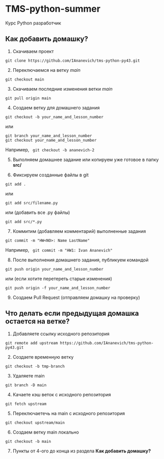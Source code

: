 # TMS-python-summer
Курс Python разработчик

## Как добавить домашку?
1. Скачиваем проект
```
git clone https://github.com/IAnanevich/tms-python-py43.git
```
2. Переключаемся на ветку <i>main</i>
```
git checkout main
```
3. Скачиваем последние изменения ветки <i>main</i> 
```
git pull origin main
```
4. Создаем ветку для домашнего задания
```
git checkout -b your_name_and_lesson_number
```
или 
```
git branch your_name_and_lesson_number
git checkout your_name_and_lesson_number
```
Например, 
``` git checkout -b ananevich-2```

5. Выполняем домашнее задание или копируем уже готовое в папку **src/**

6. Фиксируем созданные файлы в git
```
git add .
```
или
```
git add src/filename.py
```
или (добавить все .py файлы)
```
git add src/*.py
```
7. Коммитим (добавляем комментарий) выполненные задания 
```
git commit -m "HW<NO>: Name LastName"
```
Например, ``` git commit -m "HW1: Ivan Ananevich"```

8. После выполнения домашнего задания, публикуем командой 
```
git push origin your_name_and_lesson_number
```
или (если хотите перетереть старые изменения)
```
git push origin -f your_name_and_lesson_number
```
9. Создаем Pull Request (отправляем домашку на проверку)

## Что делать если предыдущая домашка остается на ветке?

1. Добавляете ссылку исходного репозитория
```
git remote add upstream https://github.com/IAnanevich/tms-python-py43.git
```
2. Создаете временную ветку
```
git checkout -b tmp-branch
```
3. Удаляете main
```
git branch -D main
```
4. Качаете кэш веток с исходного репозитория
```
git fetch upstream
```
5. Переключаетечь на main с исходного репозитория
```
git checkout upstream/main
```
6. Создаем ветку main локально
```
git checkout -b main
```
7. Пункты от 4-ого до конца из раздела **Как добавить домашку?**